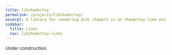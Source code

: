 ```yaml
---
title: libshadertoy
permalink: /projects/libshadertoy/
excerpt: A library for rendering GLSL shaders in an Shadertoy-like environment
sidebar:
  title: Links
  nav: libshadertoy-links
---
```


Under construction.
